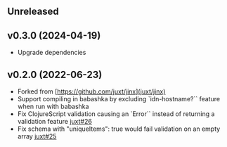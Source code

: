 ## Unreleased

## v0.3.0 (2024-04-19)

- Upgrade dependencies

## v0.2.0 (2022-06-23)
- Forked from [https://github.com/juxt/jinx](juxt/jinx)
- Support compiling in babashka by excluding `idn-hostname?`` feature when run with babashka
- Fix ClojureScript validation causing an `Error`` instead of returning a validation feature [juxt#26](https://github.com/juxt/jinx/pull/26)
- Fix schema with "uniqueItems": true would fail validation on an empty array [juxt#25](https://github.com/juxt/jinx/pull/25)
